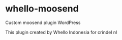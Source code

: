 # whello-moosend
Custom moosend plugin WordPress

This plugin created by Whello Indonesia for crindel nl
